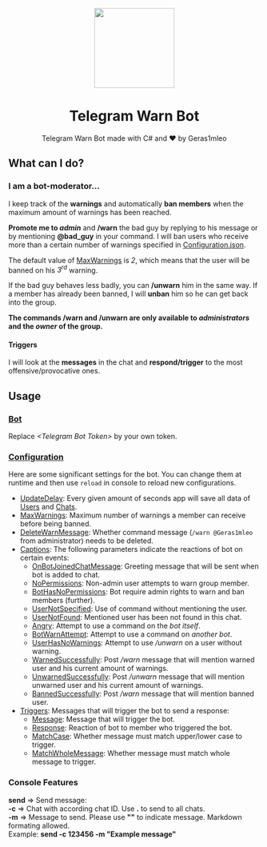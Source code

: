 <p align="center">
  <img width="160" src="https://user-images.githubusercontent.com/67554762/171271199-bde4b277-b109-4aa4-ae6c-00546d844847.png">
</p>
<h1 align="center">Telegram Warn Bot</h1>
<p align="center">
  Telegram Warn Bot made with C# and &hearts; by Geras1mleo
</p>

## What can I do?
### I am a bot-moderator...
I keep track of the **warnings** and automatically **ban members** when the maximum amount of warnings has been reached.

**Promote me to _admin_** and **/warn** the bad guy by replying to his message or by mentioning **@bad_guy** in your command.
I will ban users who receive more than a certain number of warnings specified in [Configuration.json](TelegramWarnBot/Data/Configuration.json#L3).

The default value of [MaxWarnings](/TelegramWarnBot/Data/Configuration.json#L3) is *2*, which means that the user will be banned on his *3<sup>rd</sup>* warning.

If the bad guy behaves less badly, you can **/unwarn** him in the same way. If a member has already been banned, I will **unban** him so he can get back into the group.

**The commands /warn and /unwarn are only available to _administrators_ and the _owner_ of the group.**

#### Triggers
I will look at the **messages** in the chat and **respond/trigger** to the most offensive/provocative ones.

## Usage

### [Bot](TelegramWarnBot/Bot.json)

Replace *\<Telegram Bot Token\>* by your own token.

### [Configuration](TelegramWarnBot/Data/Configuration.json)

Here are some significant settings for the bot.
You can change them at runtime and then use `reload` in console to reload new configurations.

- [UpdateDelay](TelegramWarnBot/Data/Configuration.json#L2): Every given amount of seconds app will save all data of [Users](TelegramWarnBot/Data/Users.json) and [Chats](TelegramWarnBot/Data/Chats.json).
- [MaxWarnings](TelegramWarnBot/Data/Configuration.json#L3): Maximum number of warnings a member can receive before being banned.
- [DeleteWarnMessage](TelegramWarnBot/Data/Configuration.json#L4): Whether command message (`/warn @Geras1mleo` from administrator) needs to be deleted.
- [Captions](TelegramWarnBot/Data/Configuration.json#L5): The following parameters indicate the reactions of bot on certain events:
  - [OnBotJoinedChatMessage](TelegramWarnBot/Data/Configuration.json#L6): Greeting message that will be sent when bot is added to chat.
  - [NoPermissions](TelegramWarnBot/Data/Configuration.json#L7): Non-admin user attempts to warn group member.
  - [BotHasNoPermissions](TelegramWarnBot/Data/Configuration.json#L8): Bot require admin rights to warn and ban members (further).
  - [UserNotSpecified](TelegramWarnBot/Data/Configuration.json#L9): Use of command without mentioning the user.
  - [UserNotFound](TelegramWarnBot/Data/Configuration.json#L10): Mentioned user has been not found in this chat.
  - [Angry](TelegramWarnBot/Data/Configuration.json#L11): Attempt to use a command on the *bot itself*.
  - [BotWarnAttempt](TelegramWarnBot/Data/Configuration.json#L12): Attempt to use a command on *another bot*.
  - [UserHasNoWarnings](TelegramWarnBot/Data/Configuration.json#L13): Attempt to use */unwarn* on a user without warning.
  - [WarnedSuccessfully](TelegramWarnBot/Data/Configuration.json#L14): Post */warn* message that will mention warned user and his current amount of warnings.
  - [UnwarnedSuccessfully](TelegramWarnBot/Data/Configuration.json#L15): Post */unwarn* message that will mention unwarned user and his current amount of warnings.
  - [BannedSuccessfully](TelegramWarnBot/Data/Configuration.json#L16): Post */warn* message that will mention banned user.
- [Triggers](TelegramWarnBot/Data/Configuration.json#L18): Messages that will trigger the bot to send a response:
  - [Message](TelegramWarnBot/Data/Configuration.json#L20): Message that will trigger the bot.
  - [Response](TelegramWarnBot/Data/Configuration.json#L21): Reaction of bot to member who triggered the bot.
  - [MatchCase](TelegramWarnBot/Data/Configuration.json#L22): Whether message must match upper/lower case to trigger.
  - [MatchWholeMessage](TelegramWarnBot/Data/Configuration.json#L23): Whether message must match whole message to trigger.


### Console Features

**send** => Send message:<br/>
**-c** => Chat with according chat ID. Use **.** to send to all chats.<br/>
**-m** => Message to send. Please use **""** to indicate message. Markdown formating allowed.<br/>
Example: **send -c 123456 -m "Example message"**
